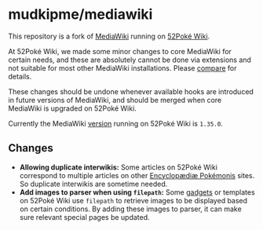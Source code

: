 mudkipme/mediawiki
==================

This repository is a fork of [MediaWiki](https://www.mediawiki.org) running on [52Poké Wiki](https://wiki.52poke.com).

At 52Poké Wiki, we made some minor changes to core MediaWiki for certain needs, and these are absolutely cannot be done via extensions and not suitable for most other MediaWiki installations. Please [compare](https://github.com/wikimedia/mediawiki/compare/1.35.0...mudkipme:52w) for details.

These changes should be undone whenever available hooks are introduced in future versions of MediaWiki, and should be merged when core MediaWiki is upgraded on 52Poké Wiki.

Currently the MediaWiki [version](https://wiki.52poke.com/wiki/Special:%E7%89%88%E6%9C%AC) running on 52Poké Wiki is `1.35.0`.

## Changes

* __Allowing duplicate interwikis:__ Some articles on 52Poké Wiki correspond to multiple articles on other [Encyclopædiæ Pokémonis](http://www.encyclopaediae-pokemonis.org/) sites. So duplicate interwikis are sometime needed.
* __Add images to parser when using `filepath`:__ Some [gadgets](https://wiki.52poke.com/wiki/Help:%E6%97%B6%E9%97%B4%E5%B0%8F%E5%B7%A5%E5%85%B7) or templates on 52Poké Wiki use `filepath` to retrieve images to be displayed based on certain conditions. By adding these images to parser, it can make sure relevant special pages be updated.
